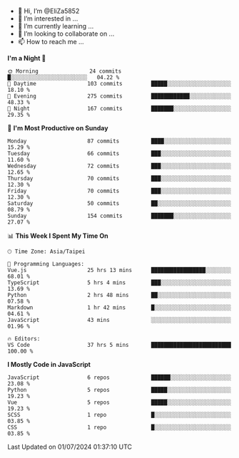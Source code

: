 - 👋 Hi, I’m @EliZa5852
- 👀 I’m interested in ...
- 🌱 I’m currently learning ...
- 💞️ I’m looking to collaborate on ...
- 📫 How to reach me ...

<!--START_SECTION:waka-->
**I'm a Night 🦉** 

```text
🌞 Morning                24 commits          █░░░░░░░░░░░░░░░░░░░░░░░░   04.22 % 
🌆 Daytime                103 commits         █████░░░░░░░░░░░░░░░░░░░░   18.10 % 
🌃 Evening                275 commits         ████████████░░░░░░░░░░░░░   48.33 % 
🌙 Night                  167 commits         ███████░░░░░░░░░░░░░░░░░░   29.35 % 
```
📅 **I'm Most Productive on Sunday** 

```text
Monday                   87 commits          ████░░░░░░░░░░░░░░░░░░░░░   15.29 % 
Tuesday                  66 commits          ███░░░░░░░░░░░░░░░░░░░░░░   11.60 % 
Wednesday                72 commits          ███░░░░░░░░░░░░░░░░░░░░░░   12.65 % 
Thursday                 70 commits          ███░░░░░░░░░░░░░░░░░░░░░░   12.30 % 
Friday                   70 commits          ███░░░░░░░░░░░░░░░░░░░░░░   12.30 % 
Saturday                 50 commits          ██░░░░░░░░░░░░░░░░░░░░░░░   08.79 % 
Sunday                   154 commits         ███████░░░░░░░░░░░░░░░░░░   27.07 % 
```


📊 **This Week I Spent My Time On** 

```text
🕑︎ Time Zone: Asia/Taipei

💬 Programming Languages: 
Vue.js                   25 hrs 13 mins      █████████████████░░░░░░░░   68.01 % 
TypeScript               5 hrs 4 mins        ███░░░░░░░░░░░░░░░░░░░░░░   13.69 % 
Python                   2 hrs 48 mins       ██░░░░░░░░░░░░░░░░░░░░░░░   07.58 % 
Markdown                 1 hr 42 mins        █░░░░░░░░░░░░░░░░░░░░░░░░   04.61 % 
JavaScript               43 mins             ░░░░░░░░░░░░░░░░░░░░░░░░░   01.96 % 

🔥 Editors: 
VS Code                  37 hrs 5 mins       █████████████████████████   100.00 % 
```

**I Mostly Code in JavaScript** 

```text
JavaScript               6 repos             ██████░░░░░░░░░░░░░░░░░░░   23.08 % 
Python                   5 repos             █████░░░░░░░░░░░░░░░░░░░░   19.23 % 
Vue                      5 repos             █████░░░░░░░░░░░░░░░░░░░░   19.23 % 
SCSS                     1 repo              █░░░░░░░░░░░░░░░░░░░░░░░░   03.85 % 
CSS                      1 repo              █░░░░░░░░░░░░░░░░░░░░░░░░   03.85 % 
```




 Last Updated on 01/07/2024 01:37:10 UTC
<!--END_SECTION:waka-->
